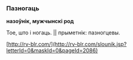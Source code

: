 ### Пазногаць
**назоўнік, мужчынскі род**

Тое, што і ногаць. || прыметнік: пазногцевы.

<a rel="author">[http://rv-blr.com/](http://rv-blr.com/slounik.jsp?letterId=0&maskId=0&pageId=2086)</a>
